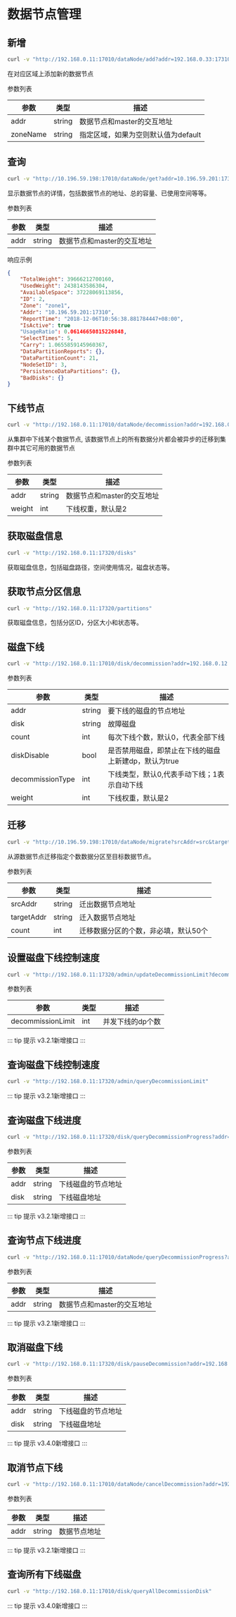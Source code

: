 # 数据节点管理

## 新增

``` bash
curl -v "http://192.168.0.11:17010/dataNode/add?addr=192.168.0.33:17310&zoneName=default"
```

在对应区域上添加新的数据节点

参数列表

| 参数     | 类型   | 描述                               |
|----------|--------|----------------------------------|
| addr     | string | 数据节点和master的交互地址         |
| zoneName | string | 指定区域，如果为空则默认值为default |

## 查询

``` bash
curl -v "http://10.196.59.198:17010/dataNode/get?addr=10.196.59.201:17310"  | python -m json.tool
```

显示数据节点的详情，包括数据节点的地址、总的容量、已使用空间等等。

参数列表

| 参数 | 类型   | 描述                       |
|------|--------|--------------------------|
| addr | string | 数据节点和master的交互地址 |

响应示例

``` json
{
    "TotalWeight": 39666212700160,
    "UsedWeight": 2438143586304,
    "AvailableSpace": 37228069113856,
    "ID": 2,
    "Zone": "zone1",
    "Addr": "10.196.59.201:17310",
    "ReportTime": "2018-12-06T10:56:38.881784447+08:00",
    "IsActive": true
    "UsageRatio": 0.06146650815226848,
    "SelectTimes": 5,
    "Carry": 1.0655859145960367,
    "DataPartitionReports": {},
    "DataPartitionCount": 21,
    "NodeSetID": 3,
    "PersistenceDataPartitions": {},
    "BadDisks": {}
}
```

## 下线节点

``` bash
curl -v "http://192.168.0.11:17010/dataNode/decommission?addr=192.168.0.33:17310&weight=2"
```

从集群中下线某个数据节点,
该数据节点上的所有数据分片都会被异步的迁移到集群中其它可用的数据节点

参数列表

| 参数 | 类型   | 描述                       |
|------|--------|--------------------------|
| addr | string | 数据节点和master的交互地址 |
| weight | int | 下线权重，默认是2 |

## 获取磁盘信息

``` bash
curl -v "http://192.168.0.11:17320/disks"
```

获取磁盘信息，包括磁盘路径，空间使用情况，磁盘状态等。

## 获取节点分区信息

``` bash
curl -v "http://192.168.0.11:17320/partitions"
```

获取磁盘信息，包括分区ID，分区大小和状态等。

## 磁盘下线

``` bash
curl -v "http://192.168.0.11:17010/disk/decommission?addr=192.168.0.12:17310&disk=/home/service/var/data1&weight=2"
```

参数列表

| 参数  | 类型   | 描述                            |
|-------|--------|-------------------------------|
| addr  | string | 要下线的磁盘的节点地址          |
| disk  | string | 故障磁盘                        |
| count | int    | 每次下线个数，默认0，代表全部下线 |
| diskDisable | bool    | 是否禁用磁盘，即禁止在下线的磁盘上新建dp，默认为true |
| decommissionType | int    | 下线类型，默认0,代表手动下线；1表示自动下线 |
| weight | int    | 下线权重，默认是2 |

## 迁移

``` bash
curl -v "http://10.196.59.198:17010/dataNode/migrate?srcAddr=src&targetAddr=dst&count=3"
```

从源数据节点迁移指定个数数据分区至目标数据节点。

参数列表

| 参数       | 类型   | 描述                               |
|------------|--------|----------------------------------|
| srcAddr    | string | 迁出数据节点地址                   |
| targetAddr | string | 迁入数据节点地址                   |
| count      | int    | 迁移数据分区的个数，非必填，默认50个 |

## 设置磁盘下线控制速度

``` bash
curl -v "http://192.168.0.11:17320/admin/updateDecommissionLimit?decommissionLimit=10"
```

参数列表

| 参数              | 类型 | 描述             |
|-------------------|------|----------------|
| decommissionLimit | int  | 并发下线的dp个数 |

::: tip 提示
v3.2.1新增接口
:::

## 查询磁盘下线控制速度

``` bash
curl -v "http://192.168.0.11:17320/admin/queryDecommissionLimit"
```

::: tip 提示
v3.2.1新增接口
:::

## 查询磁盘下线进度

``` bash
curl -v "http://192.168.0.11:17320/disk/queryDecommissionProgress?addr=192.168.0.12:17310&disk=/home/service/var/data1"
```

参数列表

| 参数 | 类型   | 描述               |
|------|--------|------------------|
| addr | string | 下线磁盘的节点地址 |
| disk | string | 下线磁盘地址       |

::: tip 提示
v3.2.1新增接口
:::

## 查询节点下线进度

``` bash
curl -v "http://192.168.0.11:17010/dataNode/queryDecommissionProgress?addr=192.168.0.33:17310"
```

参数列表

| 参数 | 类型   | 描述                       |
|------|--------|--------------------------|
| addr | string | 数据节点和master的交互地址 |

::: tip 提示
v3.2.1新增接口
:::

## 取消磁盘下线

``` bash
curl -v "http://192.168.0.11:17320/disk/pauseDecommission?addr=192.168.0.12:17310&disk=/home/service/var/data1"
```

参数列表

| 参数 | 类型   | 描述               |
|------|--------|------------------|
| addr | string | 下线磁盘的节点地址 |
| disk | string | 下线磁盘地址       |

::: tip 提示
v3.4.0新增接口
:::

## 取消节点下线

``` bash
curl -v "http://192.168.0.11:17010/dataNode/cancelDecommission?addr=192.168.0.33:17310"
```

参数列表

| 参数 | 类型   | 描述                       |
|------|--------|--------------------------|
| addr | string | 数据节点地址 |

::: tip 提示
v3.2.1新增接口
:::

## 查询所有下线磁盘

``` bash
curl -v "http://192.168.0.11:17010/disk/queryAllDecommissionDisk"
```

::: tip 提示
v3.4.0新增接口
:::